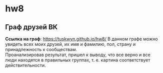 # hw8
## Граф друзей ВК
**Ссылка на граф**: https://tuskwyn.github.io/hw8/
В данном графе можно увидеть всех моих друзей, их имя и фамилию, пол, страну и принадлежность к сообществам.  
Проанализировав результат, пришел к выводу, что все верно и все люди находятся в правильных группах, т. е. картина соответствует действительности.
